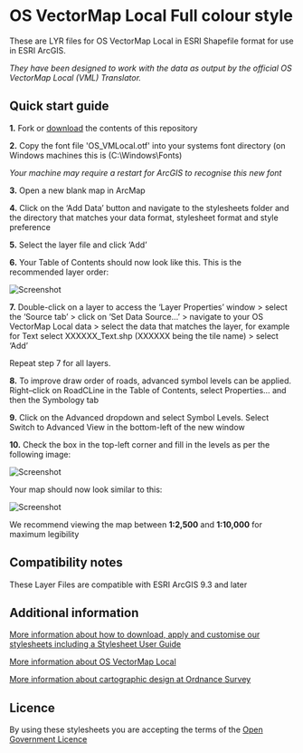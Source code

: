 # OS VectorMap Local Full colour style

These are LYR files for OS VectorMap Local in ESRI Shapefile format for use in ESRI ArcGIS.

*They have been designed to work with the data as output by the official OS VectorMap Local (VML) Translator.*

## Quick start guide

**1.**  Fork or [download](https://github.com/OrdnanceSurvey/OS-VectorMap-Local-stylesheets/archive/master.zip) the contents of this repository

**2.**  Copy the font file 'OS_VMLocal.otf' into your systems font directory (on Windows machines this is (C:\Windows\Fonts)

*Your machine may require a restart for ArcGIS to recognise this new font*

**3.**  Open a new blank map in ArcMap

**4.**  Click on the ‘Add Data’ button and navigate to the stylesheets folder and the directory that matches your data format, stylesheet format and style preference

**5.**  Select the layer file and click ‘Add’

**6.**  Your Table of Contents should now look like this. This is the recommended layer order: 

  ![Screenshot](https://github.com/OrdnanceSurvey/OS-VectorMap-Local-stylesheets/raw/master/ESRI%20Shapefile%20stylesheets/ESRI%20stylesheets%20(LYR)/Full%20colour%20style/images/VML_layer_order.png "Recommended layer order for OS VectorMap Local")

**7.**  Double-click on a layer to access the ‘Layer Properties’ window > select the ‘Source tab’ > click on ‘Set Data Source…’ > navigate to your OS VectorMap Local data > select the data that matches the layer, for example for Text select XXXXXX_Text.shp (XXXXXX being the tile name) > select ‘Add’

Repeat step 7 for all layers.

**8.**  To improve draw order of roads, advanced symbol levels can be applied. Right–click on RoadCLine in the Table of Contents, select Properties… and then the Symbology tab

**9.**  Click on the Advanced dropdown and select Symbol Levels. Select Switch to Advanced View in the bottom-left of the new window

**10.**  Check the box in the top-left corner and fill in the levels as per the following image:

  ![Screenshot](https://github.com/OrdnanceSurvey/OS-VectorMap-Local-stylesheets/raw/master/ESRI%20Shapefile%20stylesheets/ESRI%20stylesheets%20(LYR)/Full%20colour%20style/images/Road_symbol_levels.png "Advanced symbol levels for RoadCLine")

Your map should now look similar to this: 

  ![Screenshot](https://github.com/OrdnanceSurvey/OS-VectorMap-Local-stylesheets/raw/master/ESRI%20Shapefile%20stylesheets/ESRI%20stylesheets%20(LYR)/Full%20colour%20style/images/VML_FC_screenshot.png "Screenshot of OS VectorMap Local at 1:5,000 scale")

We recommend viewing the map between **1:2,500** and **1:10,000** for maximum legibility

## Compatibility notes

These Layer Files are compatible with ESRI ArcGIS 9.3 and later

## Additional information

[More information about how to download, apply and customise our stylesheets including a Stylesheet User Guide](http://www.ordnancesurvey.co.uk/resources/carto-design/cartographic-stylesheets.html)

[More information about OS VectorMap Local](http://www.ordnancesurvey.co.uk/business-and-government/products/vectormap-local.html)

[More information about cartographic design at Ordnance Survey](https://www.ordnancesurvey.co.uk/resources/carto-design/)

## Licence

By using these stylesheets you are accepting the terms of the [Open Government Licence](http://www.nationalarchives.gov.uk/doc/open-government-licence/)
